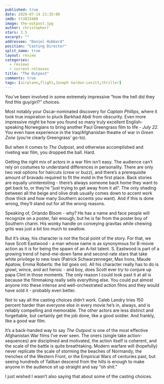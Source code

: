 ```yaml
---
published: true
date: 2020-07-14 21:35:00
imdb: tt3833480
image: the-outpost.jpg
author: christopherr
stars: 3.5
excerpt: ""
addressee: "Daniel Hubbard"
position: "Casting Director"
split_name: true
layout: review
categories: 
  - reviews
  - current-releases
title: "The Outpost"
comments: true
tags: [airplane,flight,Joseph Gordon-Levitt,thriller]
---
```

You’ve been involved in some extremely impressive “how the hell did they find this guy/girl?” choices. 

Most notably your Oscar-nominated discovery for _Captain Phillips_, where it took true inspiration to pluck Barkhad Abdi from obscurity. Even more impressive might be how you found so many truly excellent English-speaking Norwegians to bring another Paul Greengrass film to life - _July 22_. You even have experience in the Iraq/Afghanistan theatre of war in _Green Zone_ (you’re clearly Greengrass’ go-to). 

But when it comes to _The Outpost_, and otherwise accomplished and riveting war film, you dropped the ball. Hard.

Getting the right mix of actors in a war film isn’t easy. The audience can’t rely on costumes to understand differences in personality. There are only two real options for haircuts (crew or buzz), and there’s a prerequisite amount of bravado required to fit the mold in the first place. Back stories are equally uninteresting - there’s always someone back home they want to get back to, or they’re “just trying to get away from it all”. The only shading between all the beige and olive drab usually comes down to accent work (how thick and how many Southern accents you want). And if this is done wrong, they’ll stand out for all the wrong reasons. 

Speaking of, Orlando Bloom - why? He has a name and face people will recognize on a poster, fair enough, but he is far from the poster boy of Southern charm. His wonky handle on conveying gravitas while chewing grits was just a bit too much to swallow.

But it’s okay, his character is not the focal point of the story. For that, we have Scott Eastwood - a man whose name is as synonymous for B-movie action as it is for being the spawn of an A-list talent. S. Eastwood is part of a growing trend of hand-me-down fame and second-rate stars that take white privilege to new lows (Patrick Schwarzenneger, Max Irons, Maude Apatow, Emma Roberts: the list goes on). All his character really has to do is growl, wince, and act heroic - and boy, does Scott ever _try_ to conjure up papa Clint in those moments. The only reason I could look past it at all is because the filmmaking really sells everything else. You could put almost anyone into these intense and well-orchestrated action films and they would have sold it - probably even better.

Not to say all the casting choices didn’t work. Caleb Landry tries 150 percent harder than everyone else in every movie he’s in, always, and is reliably compelling and memorable. The other actors are less distinct and forgettable, but certainly get the job done, like a good soldier. And frankly, like a good war film. 

It’s a back-handed way to say _The Outpost_ is one of the most effective Afghanistan War films I’ve ever seen. The oners (single take action-sequences) are disciplined and motivated, the action itself is coherent, and the scale of the battle is quite breathtaking. Modern warfare will (hopefully) never replicate the scale of storming the beaches of Normandy, the trenches of the Western Front, or the Empirical Wars of centuries past, but seeing hundreds of Taliban descend from the hills is enough to make anyone in the audience sit up straight and say “oh shit.” 

I just wished I wasn’t also saying that about some of the casting choices.